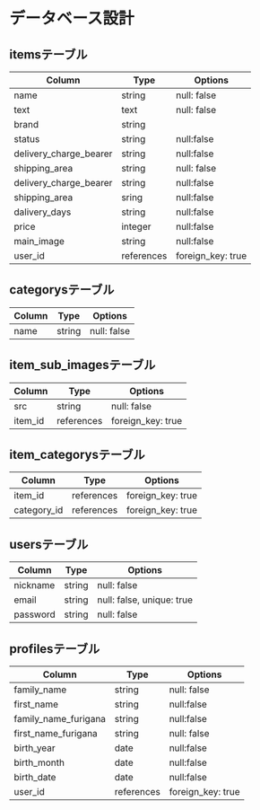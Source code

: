 # データベース設計

## itemsテーブル
|Column|Type|Options|
|------|----|-------|
|name|string|null: false|
|text|text|null: false|
|brand|string||
|status|string|null:false|
|delivery_charge_bearer|string|null:false|
|shipping_area|string|null: false|
|delivery_charge_bearer|string|null:false|
|shipping_area|sring|null:false|
|dalivery_days|string|null:false|
|price|integer|null:false|
|main_image|string|null:false|
|user_id|references|foreign_key: true|

## categorysテーブル
|Column|Type|Options|
|------|----|-------|
|name|string|null: false|

## item_sub_imagesテーブル
|Column|Type|Options|
|------|----|-------|
|src|string|null: false|
|item_id|references|foreign_key: true|

## item_categorysテーブル
|Column|Type|Options|
|------|----|-------|
|item_id|references|foreign_key: true|
|category_id|references|foreign_key: true|

## usersテーブル
|Column|Type|Options|
|------|----|-------|
|nickname|string|null: false|
|email|string|null: false, unique: true|
|password|string|null: false|

## profilesテーブル
|Column|Type|Options|
|------|----|-------|
|family_name|string|null: false|
|first_name|string|null:false|
|family_name_furigana|string|null:false|
|first_name_furigana|string|null: false|
|birth_year|date|null:false|
|birth_month|date|null:false|
|birth_date|date|null:false|
|user_id|references|foreign_key: true|


